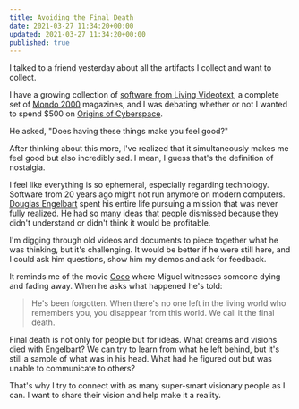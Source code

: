 ```yaml
---
title: Avoiding the Final Death
date: 2021-03-27 11:34:20+00:00
updated: 2021-03-27 11:34:20+00:00
published: true
---
```


I talked to a friend yesterday about all the artifacts I collect and want to collect.

I have a growing collection of [software from Living Videotext](/2020-11/09/my-growing-thinktank-collection/), a complete set of [Mondo 2000](https://en.wikipedia.org/wiki/MONDO_2000) magazines, and I was debating whether or not I wanted to spend $500 on [Origins of Cyberspace](https://www.jnorman.com/pages/books/38301/diana-h-hook-jeremy-m-norman/origins-of-cyberspace).

He asked, "Does having these things make you feel good?"

After thinking about this more, I've realized that it simultaneously makes me feel good but also incredibly sad. I mean, I guess that's the definition of nostalgia.

I feel like everything is so ephemeral, especially regarding technology. Software from 20 years ago might not run anymore on modern computers. [Douglas Engelbart](/2021-03/27/douglas-engelbart-and-linked-data/) spent his entire life pursuing a mission that was never fully realized. He had so many ideas that people dismissed because they didn't understand or didn't think it would be profitable.

I'm digging through old videos and documents to piece together what he was thinking, but it's challenging. It would be better if he were still here, and I could ask him questions, show him my demos and ask for feedback.

It reminds me of the movie [Coco](https://www.imdb.com/title/tt2380307/) where Miguel witnesses someone dying and fading away. When he asks what happened he's told:

> He's been forgotten. When there's no one left in the living world who remembers you, you disappear from this world. We call it the final death.

Final death is not only for people but for ideas. What dreams and visions died with Engelbart? We can try to learn from what he left behind, but it's still a sample of what was in his head. What had he figured out but was unable to communicate to others?

That's why I try to connect with as many super-smart visionary people as I can. I want to share their vision and help make it a reality.

